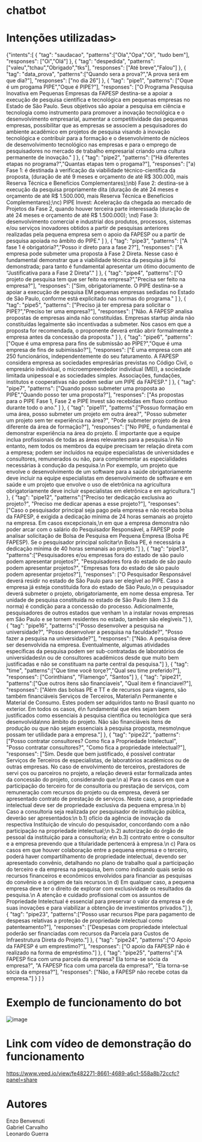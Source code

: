 # chatbot

# Intenções utilizadas>
{"intents":[
  { "tag": "saudacao",
    "patterns":["Ola","Opa","Oi", "tudo bem"],
    "responses": ["Oi","Olá"]
  },
  { "tag": "despedida",
    "patterns":["valeu","tchau","Obrigado","tks"],
    "responses": ["Até breve","Falou"]
  },
  { "tag": "data_prova",
    "patterns":["Quando sera a prova?","A prova será em que dia?"],
    "responses": ["no dia 26"]
  },
  { "tag": "pipe1",
    "patterns": ["Oque é um progama PIPE","Oque é PIPE?"],
    "responses": ["O Programa Pesquisa Inovativa em Pequenas Empresas da FAPESP destina-se a apoiar a execução de pesquisa científica e tecnológica em pequenas empresas no Estado de São Paulo. Seus objetivos são apoiar a pesquisa em ciência e tecnologia como instrumento para promover a inovação tecnológica e o desenvolvimento empresarial, aumentar a competitividade das pequenas empresas, possibilitar que as empresas se associem a pesquisadores do ambiente acadêmico em projetos de pesquisa visando à inovação tecnológica e contribuir para a formação e o desenvolvimento de núcleos de desenvolvimento tecnológico nas empresas e para o emprego de pesquisadores no mercado de trabalho empresarial criando uma cultura permanente de inovação." ]
  },
  { "tag": "pipe2",
    "patterns": ["Há diferentes etapas no programa?","Quantas etapas tem o progama?"],
    "responses": ["a) Fase 1: é destinada à verificação da viabilidade técnico-científica da proposta, (duração de até 9 meses e orçamento de até R$ 300.000, mais Reserva Técnica e Benefícios Complementares);\nb) Fase 2: destina-se à execução da pesquisa propriamente dita (duração de até 24 meses e orçamento de até R$ 1.500.000, mais Reserva Técnica e Benefícios Complementares);\nc) PIPE Invest: Aceleração da chegada ao mercado de Projetos da Fase 2, quando houver terceira parte interessada (duração de até 24 meses e orçamento de até R$ 1.500.000); \nd) Fase 3: desenvolvimento comercial e industrial dos produtos, processos, sistemas e/ou serviços inovadores obtidos a partir de pesquisas anteriores realizadas pela pequena empresa sem o apoio da FAPESP ou a partir de pesquisa apoiada no âmbito do PIPE." ]
  },
  { "tag": "pipe3",
    "patterns": ["A fase 1 é obrigatória?","Posso ir direto para a fase 2?"],
    "responses": ["A empresa pode submeter uma proposta à Fase 2 Direta. Nesse caso é fundamental demonstrar que a viabilidade técnica da pesquisa já foi demonstrada; para tanto é fundamental apresentar um ótimo documento de “Justificativa para a Fase 2 Direta”." ]
  },
  { "tag": "pipe4",
    "patterns": ["O projeto de pesquisa tem que ser feito na empresa?","Precisa ser feito na empresa?"],
    "responses": ["Sim, obrigatoriamente. O PIPE destina-se a apoiar a execução de pesquisa EM pequenas empresas sediadas no Estado de São Paulo, conforme está explicitado nas normas do programa." ]
  },
  { "tag": "pipe5",
    "patterns": ["Preciso já ter empresa para solicitar o PIPE?","Preciso ter uma empresa?"],
    "responses": ["Não. A FAPESP analisa propostas de empresas ainda não constituídas. Empresas startup ainda não constituídas legalmente são incentivadas a submeter. Nos casos em que a proposta for recomendada, o proponente deverá então abrir formalmente a empresa antes da concessão da proposta." ]
  },
  { "tag": "pipe6",
    "patterns": ["Oque é uma empresa para fins de submissão ao PIPE?","Oque é uma empresa de fins de subimissão?"],
    "responses": ["É uma empresa com até 250 funcionários, independentemente do seu faturamento. A FAPESP considera empresa as sociedades empresárias previstas no Código Civil, o empresário individual, o microempreendedor individual (MEI), a sociedade limitada unipessoal e as sociedades simples. Associações, fundações, institutos e cooperativas não podem sediar um PIPE da FAPESP." ]
  },
  { "tag": "pipe7",
    "patterns": ["Quando posso submeter uma proposta ao PIPE","Quando posso ter uma proposta?"],
    "responses": ["As propostas para o PIPE Fase 1, Fase 2 e PIPE Invest são recebidas em fluxo contínuo durante todo o ano." ]
  },
  { "tag": "pipe11",
  "patterns":["Possuo formação em uma área, posso submeter um projeto em outra área?", "Posso submeter um projeto sem ter experiência na área?", "Pode submeter projeto de área diferente da área de formação?"],
  "responses": ["No PIPE, o fundamental é demonstrar experiência na área do projeto. É importante que a equipe inclua profissionais de todas as áreas relevantes para a pesquisa.\n No entanto, nem todos os membros da equipe precisam ter relação direta com a empresa; podem ser incluídos na equipe especialistas de universidades e consultores, remunerados ou não, para complementar as especialidades necessárias à condução da pesquisa.\n Por exemplo, um projeto que envolve o desenvolvimento de um software para a saúde obrigatoriamente deve incluir na equipe especialistas em desenvolvimento de software e em saúde e um projeto que envolve o uso de eletrônica na agricultura obrigatoriamente deve incluir especialistas em eletrônica e em agricultura."]
  },
  { "tag": "pipe12",
  "patterns":["Preciso ter dedicação exclusiva ao projeto?", "Preciso me dedicar apenas a esse projeto?"],
  "responses": ["Caso o pesquisador principal seja pago pela empresa e não receba bolsa da FAPESP, é exigida a dedicação mínima de 24 horas semanais ao projeto na empresa. Em casos excepcionais,\n em que a empresa demonstra não poder arcar com o salário do Pesquisador Responsável, a FAPESP pode analisar solicitação de Bolsa de Pesquisa em Pequena Empresa (Bolsa PE FAPESP). Se o pesquisador principal solicitar\n Bolsa PE, é necessária a dedicação mínima de 40 horas semanais ao projeto."]
  },
  { "tag": "pipe13",
  "patterns":["Pesquisadores e/ou empresas fora do estado de são paulo podem apresentar projetos?", "Pesquisadores fora do estado de são paulo podem apresentar projetos?", "Empresas fora do estado de são paulo podem apresentar projetos?"],
  "responses": ["O Pesquisador Responsável deverá residir no estado de São Paulo para ser elegível ao PIPE. Caso a empresa já esteja constituída fora do estado de São Paulo,\n o pesquisador deverá submeter o projeto, obrigatoriamente, em nome dessa empresa. Ter unidade de pesquisa constituída no estado de São Paulo (item 3.3 da norma) é condição para a concessão do processo. Adicionalmente, pesquisadores de outros estados que venham \n a instalar novas empresas em São Paulo e se tornem residentes no estado, também são elegíveis."]
  },
  { "tag": "pipe16",
  "patterns":["Posso desenvolver a pesquisa na universidade?", "Posso desenvolver a pesquisa na faculdade?", "Posso fazer a pesquisa na universidade?"],
  "responses": ["Não. A pesquisa deve ser desenvolvida na empresa. Eventualmente, algumas atividades específicas da pesquisa podem ser sub-contratadas de laboratórios de universidades\n ou de consultores acadêmicos desde que muito bem justificadas e não se constituam na parte central da pesquisa."]
  },
  { "tag": "time",
  "patterns":["Que time você torçe?","Qual seu time preferido?"],
  "responses": ["Corinthians", "Flamengo", "Santos"]
  },
  { "tag": "pipe21",
  "patterns":["Que outros itens são financiaveis", "Qual item é financiavel?"],
  "responses": ["Além das bolsas PE e TT e de recursos para viagens, são também financiáveis Serviços de Terceiros, Material\n Permanente e Material de Consumo. Estes podem ser adquiridos tanto no Brasil quanto no exterior. Em todos os casos, é\n fundamental que eles sejam bem justificados como essenciais à pesquisa científica ou tecnológica que será desenvolvida\nno âmbito do projeto. Não são financiáveis itens de produção ou que não sejam essenciais à pesquisa proposta, mesmo\nque possam ter utilidade para a empresa."]
  },
  { "tag": "pipe22",
  "patterns":["Posso contratar consultores? Como fica a Propriedade Intelectual", "Posso contratar consultores?", "Como fica a propriedade intelectual?"],
  "responses": ["Sim. Desde que bem justificado, é possível contratar Serviços de Terceiros de especialistas, de laboratórios acadêmicos ou de outras empresas. No caso de envolvimento de terceiros, prestadores de servi ços ou parceiros no projeto, a relação deverá estar formalizada antes da concessão do projeto, considerando que:\n a) Para os casos em que a participação do terceiro for de consultoria ou prestação de serviços, com remuneração com recursos do projeto ou da empresa, deverá ser apresentado contrato de prestação de serviços. Neste caso, a propriedade intelectual deve ser de propriedade exclusiva da pequena empresa.\n b) Caso a consultoria seja realizada por pesquisador de instituição pública, deverão ser apresentados:\n b.1) ofício da agência de inovação da respectiva Instituição de vínculo do pesquisador, concordando com a não participação na propriedade intelectual;\n b.2) autorização do órgão de pessoal da instituição para a consultoria; e\n b.3) contrato entre o consultor e a empresa prevendo que a titularidade pertencerá à empresa.\n c) Para os casos em que houver colaboração entre a pequena empresa e o terceiro, poderá haver compartilhamento de propriedade intelectual, devendo ser apresentado convênio, detalhando no plano de trabalho qual a participação do terceiro e da empresa na pesquisa, bem como indicando quais serão os recursos financeiros e econômicos envolvidos para financiar as pesquisas do convênio e a origem de tais recursos.\n d) Em qualquer caso, a pequena empresa deve ter o direito de explorar com exclusividade os resultados da pesquisa.\n A atenção e cuidado profissional com os assuntos de Propriedade Intelectual é essencial para preservar o valor da empresa e de suas inovações e para viabilizar a obtenção de investimentos privados."]
  },
  { "tag": "pipe23",
  "patterns":["Posso usar recursos Pipe para pagamento de despesas relativas a proteção de propriedade intelectual como patenteamento?"],
  "responses": ["Despesas com propriedade intelectual poderão ser financiadas com recursos da Parcela para Custos de Infraestrutura Direta do Projeto."]
  },
  { "tag": "pipe24",
  "patterns":["O Apoio da FAPESP é um emprestimo?"],
  "responses": ["O apoio da FAPESP não é realizado na forma de empréstimo."]
  },
  { "tag": "pipe25",
  "patterns":["A FAPESP fica com uma parcela da empresa? Ela torna-se sócia da empresa?", "A FAPESP fica com uma parcela da empresa?", "Ela torna-se sócia da empresa?"],
  "responses": ["Não, a FAPESP não recebe cotas da empresa."]
  }
]
}

# Exemplo de funcionamento do bot

![image](https://github.com/bieltanaka11/chatbot/assets/85264276/32e03d07-58be-43fb-9a20-6f1e40fea215)

# Link com vídeo de demonstração do funcionamento

https://www.veed.io/view/fe482271-8661-4689-a6c1-558a8b72ccfc?panel=share

# Autores
                                                                                                                                                                                
  Enzo Benvenuti                                                                                                                                                             
  Gabriel Carvalho                                                                                                                                                            
  Leonardo Guerra 

